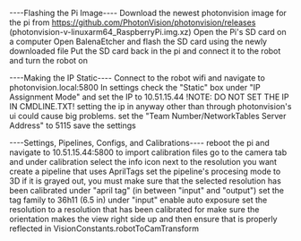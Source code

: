 ----Flashing the Pi Image----
Download the newest photonvision image for the pi from https://github.com/PhotonVision/photonvision/releases (photonvision-v<MOST-RECENT-VERSION>-linuxarm64_RaspberryPi.img.xz)
Open the Pi's SD card on a computer
Open BalenaEtcher and flash the SD card using the newly downloaded file
Put the SD card back in the pi and connect it to the robot and turn the robot on

----Making the IP Static----
Connect to the robot wifi and navigate to photonvision.local:5800
In settings check the "Static" box under "IP Assignment Mode" and set the IP to 10.51.15.44
!NOTE: DO NOT SET THE IP IN CMDLINE.TXT!
  setting the ip in anyway other than through photonvision's ui could cause big problems.
set the "Team Number/NetworkTables Server Address" to 5115
save the settings

----Settings, Pipelines, Configs, and Calibrations----
reboot the pi and navigate to 10.51.15.44:5800
to import calibration files go to the camera tab and under calibration select the info icon next to the resolution you want
create a pipeline that uses AprilTags
set the pipeline's procesing mode to 3D
  if it is grayed out, you must make sure that the selected resolution has been calibrated
under "april tag" (in between "input" and "output") set the tag family to 36h11 (6.5 in)
under "input" enable auto exposure
set the resolution to a resolution that has been calibrated for
make sure the orientation makes the view right side up and then ensure that is properly reflected in VisionConstants.robotToCamTransform
